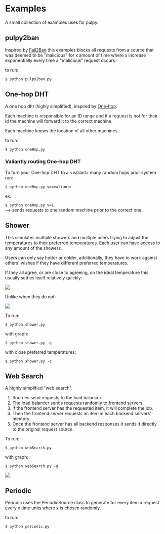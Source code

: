 # Examples

A small collection of examples uses for pulpy.


## pulpy2ban

Inspired by [Fail2Ban](https://www.fail2ban.org/wiki/index.php/Main_Page) this examples blocks all requests from a source that was deemed to be "malicious" for x amount of time where x increase exponentially every time a "malicious" request occurs.

to run:


```$ python pulpy2ban.py ```

## One-hop DHT



A one hop dht (highly simplified), inspired by [One-hop](https://www.usenix.org/legacy/events/hotos03/tech/full_papers/gupta/gupta_html/). 

Each machine is responsible for an ID range and if a request is not for their id the machine will forward it to the correct machine.

Each machine knows the location of all other machines.

to run:


```$ python oneHop.py ```

### Valiantly routing One-hop DHT

To turn your One-hop DHT to a \<valiant\> many random hops prior system run:


```$ python oneHop.py v=<valiant>```

ex.


```$ python oneHop.py v=1```  
	--> sends requests to one random machine prior to the correct one.

## Shower

This simulates multiple showers and multiple users trying to adjust the temperatures to their preferred temperatures. Each user can have access to any amount of the showers.

Users can only say hotter or colder, additionally, they have to work against others' wishes if they have different preferred temperatures.

If they all agree, or are close to agreeing, on the ideal temperature this usually settles itself relatively quickly: 

![](gifs/shower_consensuas.gif)

Unlike when they do not:

![](gifs/shower_no_consensuas.gif)

To run:

```$ python shower.py```

with graph:

```$ python shower.py -g```

with close preferred temperatures:

```$ python shower.py -c```


## Web Search

A highly simplified "web search". 

1. Sources send requests to the load balancer. 
2. The load balancer sends requests randomly to frontend servers. 
3. If the frontend server has the requested item, it will complete the job.
4. Then the frontend server requests an item in each backend servers' memory. 
5. Once the frontend server has all backend responses it sends it directly to the original request source.

To run:

```$ python webSearch.py```

with graph:

```$ python webSearch.py -g```

![](gifs/webSearch.gif)

## Periodic

Periodic uses the PeriodicSource class to generate for every item a request every x time units where x is chosen randomly. 

to run:

```$ python periodic.py ```





